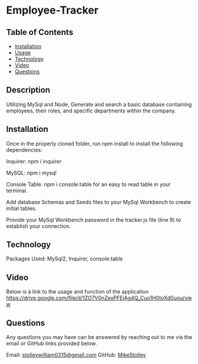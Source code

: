 
  
  # Employee-Tracker 

  ## Table of Contents

  * [Installation](#Installation)
  * [Usage](#Usage)
  * [Technology](#Technology)
  * [Video](#Video)
  * [Questions](#Questions)

  ## Description
  Utilizing MySql and Node, Generate and search a basic database containing employees, their roles, and specific departments within the company.

  ## Installation
  Once in the properly cloned folder, run npm install to install the following dependencies:

  Inquirer: npm i inquirer

  MySQL: npm i mysql

  Console Table: npm i console.table for an easy to read table in your terminal.

  Add database Schemas and Seeds files to your MySql Workbench to create initial tables.

  Provide your MySql Workbench password in the tracker.js file (line 9) to establish your connection.

  ## Technology
  Packages Used:
  MySql2, Inquirer, console.table
  

  ## Video
  Below is a link to the usage and function of the application
  https://drive.google.com/file/d/1ZO7V0nZexPFEjAg4Q_Cuo1H0toXd0uou/view
  

  ## Questions 
  Any questions you may have can be answered by reaching out to me via the email or GitHub links provided below.

  Email: stolleywilliam0315@gmail.com
  GitHub: [MikeStolley](https://github.com/MikeStolley)

